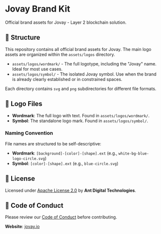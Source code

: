 # Jovay Brand Kit

Official brand assets for Jovay - Layer 2 blockchain solution.

## 📁 Structure

This repository contains all official brand assets for Jovay. The main logo assets are organized within the `assets/logos` directory.

- `assets/logos/wordmark/` - The full logotype, including the "Jovay" name. Ideal for most use cases.
- `assets/logos/symbol/` - The isolated Jovay symbol. Use when the brand is already clearly established or in constrained spaces.

Each directory contains `svg` and `png` subdirectories for different file formats.

## 🎨 Logo Files

- **Wordmark**: The full logo with text. Found in `assets/logos/wordmark/`.
- **Symbol**: The standalone logo mark. Found in `assets/logos/symbol/`.

### Naming Convention

File names are structured to be self-descriptive:

- **Wordmark**: `[background]-[color]-[shape].ext` (e.g., `white-bg-blue-logo-circle.svg`)
- **Symbol**: `[color]-[shape].ext` (e.g., `blue-circle.svg`)

## 📄 License

Licensed under [Apache License 2.0](LICENSE) by **Ant Digital Technologies**.

## 🤝 Code of Conduct

Please review our [Code of Conduct](CODE_OF_CONDUCT.md) before contributing.

**Website**: [jovay.io](https://jovay.io)

